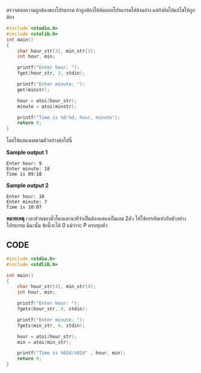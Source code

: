 ตรวจสอบความถูกต้องของโปรแกรม ถ้าถูกต้องให้คัดลอกโปรแกรมใส่ด้านล่าง แต่ถ้าผิดให้แก้ไขให้ถูกต้อง
```c
#include <studio.h>
#include <stolib.h>
int main()
{
    char hour_str[3], min_str[3];
    int hour, min;

    printf("Enter hour: "):
    fget(hour_str, 3, stdin);

    printf("Enter minute: "):
    get(minstr);

    hour = atoi(hour_str);
    minute = atoi(minstr);

    printf("Time is %d:%d, hour, minute");
    return 0;
}
```
โดยให้แสดงผลตามตัวอย่างต่อไปนี้

**Sample output 1**
```
Enter hour: 9
Enter minute: 18
Time is 09:18
```

**Sample output 2**
```
Enter hour: 10
Enter minute: 7
Time is 10:07
```
**หมายเหตุ** เวลาส่วนของชั่วโมงและนาทีจำเป็นต้องแสดงเป็นเลข 2ตัว
ให้ใช้บรรทัดเท่ากับตัวอย่างโปรแกรม มิฉะนั้น ข้อนี้จะได้ 0 แม้ว่าจะ P ครบทุกตัว
## CODE
```c
#include <stdio.h>
#include <stdlib.h>

int main()
{
    char hour_str[4], min_str[4];
    int hour, min;

    printf("Enter hour: ");
    fgets(hour_str, 4, stdin);

    printf("Enter minute: ");
    fgets(min_str, 4, stdin);

    hour = atoi(hour_str);
    min = atoi(min_str);

    printf("Time is %02d:%02d" , hour, min);
    return 0;
}
```